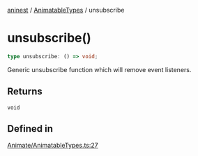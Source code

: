 [aninest](../../index.md) / [AnimatableTypes](../index.md) / unsubscribe

# unsubscribe()

```ts
type unsubscribe: () => void;
```

Generic unsubscribe function which will remove event listeners.

## Returns

`void`

## Defined in

[Animate/AnimatableTypes.ts:27](https://github.com/zphrs/aninest/tree//core/src/Animate/AnimatableTypes.ts#L27)
